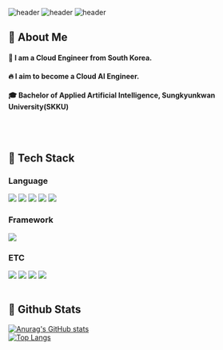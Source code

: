 <div>
  
  <!--Header-->
  ![header](https://camo.githubusercontent.com/3748e8152e8a0638da722baeb360f98118b1d8bba8fe2b0530ad700032765f03/68747470733a2f2f63617073756c652d72656e6465722e76657263656c2e6170702f6170693f747970653d7265637426636f6c6f723d6772616469656e74266865696768743d3130)
  ![header](https://www.google.com/imgres?q=%EB%AC%B4%EC%97%90%ED%83%80%EC%9D%B4%20%EC%9D%BC%EB%9F%AC%EC%8A%A4%ED%8A%B8%20%EA%B0%80%EB%A1%9C%20400&imgurl=https%3A%2F%2Fmedia.istockphoto.com%2Fid%2F1225806200%2Fko%2F%25EB%25B2%25A1%25ED%2584%25B0%2F%25EB%25AC%25B4%25EC%2597%2590%25ED%2583%2580%25EC%259D%25B4-%25ED%2583%259C%25EA%25B5%25AD-%25EB%25B3%25B5%25EC%258B%25B1-%25EC%25A0%2584%25ED%2586%25B5-%25EB%25AC%25B4%25EC%2588%25A0-%25ED%2583%259C%25EA%25B5%25AD-%25EA%25B7%25B8%25EB%25A6%25BC-%25EC%25BB%25AC%25EB%25A0%2589%25EC%2585%2598-%25EC%2595%2584%25EC%259D%25B4%25EC%25BD%2598%25EC%2597%2590%25EC%2584%259C-%25EC%2584%25A4%25EC%25A0%2595-%25EB%25A7%258C%25ED%2599%2594-%25ED%258F%2589%25EB%25A9%25B4-%25EC%259D%25BC%25EB%259F%25AC%25EC%258A%25A4%25ED%258A%25B8-%25EB%25B2%25A1%25ED%2584%25B0-%25ED%259D%25B0%25EC%2583%2589-%25EB%25B0%25B0%25EA%25B2%25BD%25EC%2597%2590-%25EA%25B3%25A0%25EB%25A6%25BD.jpg%3Fs%3D612x612%26w%3D0%26k%3D20%26c%3DC6ySq3VfU1tCrr6PCieOOQsiZiHwweMJlKyLpeK3bqw%3D&imgrefurl=https%3A%2F%2Fwww.istockphoto.com%2Fkr%2F%25EC%259D%25BC%25EB%259F%25AC%25EC%258A%25A4%25ED%258A%25B8%2F%25EB%25AC%25B4%25EC%2597%2590%25ED%2583%2580%25EC%259D%25B4&docid=0OzhO6JDla4HOM&tbnid=mykrUerQ2l2B9M&vet=12ahUKEwinkJ7toLSMAxVOr1YBHcxzK4YQM3oECG0QAA..i&w=612&h=363&hcb=2&ved=2ahUKEwinkJ7toLSMAxVOr1YBHcxzK4YQM3oECG0QAA)
  ![header](https://camo.githubusercontent.com/3748e8152e8a0638da722baeb360f98118b1d8bba8fe2b0530ad700032765f03/68747470733a2f2f63617073756c652d72656e6465722e76657263656c2e6170702f6170693f747970653d7265637426636f6c6f723d6772616469656e74266865696768743d3130)
  
</div>

<div>
  <!--Body-->
  
  ## 👀 About Me
  #### :raising_hand: I am a Cloud Engineer from South Korea.<br/>
  #### :fire: I aim to become a Cloud AI Engineer.<br/>
  #### :mortar_board: Bachelor of Applied Artificial Intelligence, Sungkyunkwan University(SKKU)
  <br/>
  <br/>
  
  ## 🧱 Tech Stack
  ### Language
  <img src="https://img.shields.io/badge/C++-00599C?style=flat-square&logo=cplusplus&logoColor=white"/>
  <!--Python-->
  <img src="https://img.shields.io/badge/Python-3776AB?style=flat-square&logo=Python&logoColor=white"/>
  <!--JavaScript-->
  <img src="https://img.shields.io/badge/JavaScript-F7DF1E?style=flat-square&logo=JavaScript&logoColor=white"/>
  <!--HTML5-->
  <img src="https://img.shields.io/badge/HTML5-E34F26?style=flat-square&logo=HTML5&logoColor=white"/>
  <!--CSS-->
  <img src="https://img.shields.io/badge/CSS3-1572B6?style=flat-square&logo=CSS3&logoColor=white"/>
  <br/>
  
  ### Framework
  <!--Flask-->
  <img src="https://img.shields.io/badge/Flask-000000?style=flat-square&logo=Flask&logoColor=white"/>
  
  ### ETC
  <img src="https://img.shields.io/badge/UnrealEngine-0E1128?style=flat-square&logo=unrealengine&logoColor=white"/>
  <!--Amazon AWS-->
  <img src="https://img.shields.io/badge/Amazon AWS-232F3E?style=flat-square&logo=Amazon AWS&logoColor=white"/>
  <img src="https://img.shields.io/badge/SqLite-003B57?style=flat-square&logo=sqlite&logoColor=white"/>
  <!--MySQL-->
  <img src="https://img.shields.io/badge/MySQL-4479A1?style=flat-square&logo=MySQL&logoColor=white"/>
  <br/>
  <br/>
  
  ## 🤔 Github Stats
  [![Anurag's GitHub stats](https://github-readme-stats.vercel.app/api?username=KIMSEJU)](https://github.com/anuraghazra/github-readme-stats)
  <br/>
  [![Top Langs](https://github-readme-stats.vercel.app/api/top-langs/?username=KIMSEJU)](https://github.com/anuraghazra/github-readme-stats)
  
</div>

<!--
**KIMSEJU/KIMSEJU** is a ✨ _special_ ✨ repository because its `README.md` (this file) appears on your GitHub profile.

Here are some ideas to get you started:
- Hi there 👋
- 🔭 I’m currently working on ...
- 🌱 I’m currently learning ...
- 👯 I’m looking to collaborate on ...
- 🤔 I’m looking for help with ...
- 💬 Ask me about ...
- 📫 How to reach me: ...
- 😄 Pronouns: ...
- ⚡ Fun fact: ...
-->
